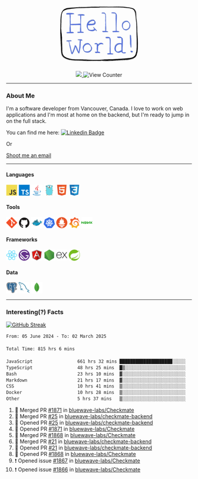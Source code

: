 <div align="center">
    <img src="./img/hello_world.webp" height="200px" width="">
    <div>
        <a href="https://www.linkedin.com/in/ajhollid">
            <img src="https://img.shields.io/badge/LinkedIn-blue"/>
        </a>
        <img src="https://komarev.com/ghpvc/?username=ajhollid&color=yellow" alt="View Counter">
    </div>
</div>

---

### About Me

I'm a software developer from Vancouver, Canada. I love to work on web applications and I'm most at home on the backend, but I'm ready to jump in on the full stack.

You can find me here: [![Linkedin Badge](https://img.shields.io/badge/-ajhollid-blue?style=flat&logo=Linkedin&logoColor=white)](https://www.linkedin.com/in/ajhollid)

Or

[Shoot me an email](mailto:ajhollid@gmail.com)

---

#### Languages

<div>
    <img src="./img/devicons/javascript-original.svg" width=30 height=30 alt="JavaScript">
    <img src="/img/devicons/typescript-original.svg" width=30 height=30 alt="TypeScript">
    <img src="./img/devicons/java-original.svg" width=30 height=30 alt="Java">
    <img src="./img/devicons/go-original.svg" width=30 height=30 alt="Golang">
    <img src="./img/devicons/html5-original.svg" width=30 height=30 alt="HTML 5">
    <img src="./img/devicons/css3-original.svg" width=30 height=30 alt="CSS 3">
</div>

#### Tools

<div>
    <img src="./img/devicons/git-original.svg" width=30 height=30 alt="Git">
    <img src="./img/devicons/github-original.svg" width=30 height=30 alt="Github">
    <img src="./img/devicons/docker-original.svg" width=30 
    height=30 alt="Docker">
    <img src="./img/devicons/kubernetes-original.svg" width=30 height=30 alt="K8">
    <img src="./img/devicons/prometheus-original.svg" width=30 height=30 alt="Prometheus">
    <img src="./img/devicons/grafana-original.svg" width=30 height=30 alt="Grafana">
    <img src="./img/devicons/nginx-original.svg" width=30 height=30 alt="Nginx">
</div>

#### Frameworks

<div>
    <img src="./img/devicons/react-original.svg" width=30 height=30 alt="React">
    <img src="./img/devicons/gatsby-original.svg" width=30 height=30 alt="Gatsby">
    <img src="./img/devicons/angularjs-original.svg" width=30 height=30 alt="AngularJS">
    <img src="./img/devicons/nodejs-original.svg" width=30 height=30 alt="NodeJS">
    <img src="./img/devicons/express-original.svg" width=30 height=30 alt="Express">
    <img src="./img/devicons/spring-original.svg" width=30 height=30 alt="Spring">
</div>

#### Data

<div>
    <img src="./img/devicons/postgresql-original.svg" width=30 height=30 alt="Postgresql">
    <img src="./img/devicons/mysql-original.svg" width=30 height=30 alt="Mysql">
    <img src="./img/devicons/mongodb-original.svg" width=30 height=30 alt="MongoDB">
</div>

---

### Interesting(?) Facts

[![GitHub Streak](http://github-readme-streak-stats.herokuapp.com?user=ajhollid)](https://git.io/streak-stats)

 <!--START_SECTION:waka-->

```txt
From: 05 June 2024 - To: 02 March 2025

Total Time: 815 hrs 6 mins

JavaScript                 661 hrs 32 mins ████████████████████░░░░░   80.60 %
TypeScript                 48 hrs 25 mins  █▒░░░░░░░░░░░░░░░░░░░░░░░   05.90 %
Bash                       23 hrs 10 mins  ▓░░░░░░░░░░░░░░░░░░░░░░░░   02.82 %
Markdown                   21 hrs 17 mins  ▓░░░░░░░░░░░░░░░░░░░░░░░░   02.60 %
CSS                        10 hrs 41 mins  ▒░░░░░░░░░░░░░░░░░░░░░░░░   01.30 %
Docker                     10 hrs 28 mins  ▒░░░░░░░░░░░░░░░░░░░░░░░░   01.28 %
Other                      5 hrs 37 mins   ▒░░░░░░░░░░░░░░░░░░░░░░░░   00.69 %
```

<!--END_SECTION:waka-->


<!--START_SECTION:activity-->
1. 🎉 Merged PR [#1871](https://github.com/bluewave-labs/Checkmate/pull/1871) in [bluewave-labs/Checkmate](https://github.com/bluewave-labs/Checkmate)
2. 🎉 Merged PR [#25](https://github.com/bluewave-labs/checkmate-backend/pull/25) in [bluewave-labs/checkmate-backend](https://github.com/bluewave-labs/checkmate-backend)
3. 💪 Opened PR [#25](https://github.com/bluewave-labs/checkmate-backend/pull/25) in [bluewave-labs/checkmate-backend](https://github.com/bluewave-labs/checkmate-backend)
4. 💪 Opened PR [#1871](https://github.com/bluewave-labs/Checkmate/pull/1871) in [bluewave-labs/Checkmate](https://github.com/bluewave-labs/Checkmate)
5. 🎉 Merged PR [#1868](https://github.com/bluewave-labs/Checkmate/pull/1868) in [bluewave-labs/Checkmate](https://github.com/bluewave-labs/Checkmate)
6. 🎉 Merged PR [#21](https://github.com/bluewave-labs/checkmate-backend/pull/21) in [bluewave-labs/checkmate-backend](https://github.com/bluewave-labs/checkmate-backend)
7. 💪 Opened PR [#21](https://github.com/bluewave-labs/checkmate-backend/pull/21) in [bluewave-labs/checkmate-backend](https://github.com/bluewave-labs/checkmate-backend)
8. 💪 Opened PR [#1868](https://github.com/bluewave-labs/Checkmate/pull/1868) in [bluewave-labs/Checkmate](https://github.com/bluewave-labs/Checkmate)
9. ❗ Opened issue [#1867](https://github.com/bluewave-labs/Checkmate/issues/1867) in [bluewave-labs/Checkmate](https://github.com/bluewave-labs/Checkmate)
10. ❗ Opened issue [#1866](https://github.com/bluewave-labs/Checkmate/issues/1866) in [bluewave-labs/Checkmate](https://github.com/bluewave-labs/Checkmate)
<!--END_SECTION:activity-->
